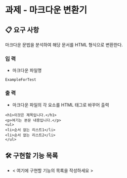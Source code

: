 # 과제 - 마크다운 변환기

## 📋 요구 사항

마크다운 문법을 분석하여 해당 문서를 HTML 형식으로 변환한다.

### 입 력

- 마크다운 파일명
```
ExampleForTest
```

### 출 력

- 마크다운 파일의 각 요소를 HTML 태그로 바꾸어 출력
```
<h1>이것은 제목입니다.</h1>
<p>여기는 본문 내용입니다.</p>
<ul>
<li>순서 없는 리스트1</li>
<li>순서 없는 리스트2</li>
</ul>
```

## 🛠️ 구현할 기능 목록

- < 여기에 구현할 기능의 목록을 작성하세요 >
